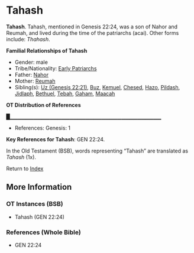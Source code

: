 # Tahash
**Tahash**. 
Tahash, mentioned in Genesis 22:24, was a son of Nahor and Reumah, and lived during the time of the patriarchs (acai). 
Other forms include: 
*Thahash*. 




**Familial Relationships of Tahash**


* Gender: male
* Tribe/Nationality: [Early Patriarchs](../../../groups/md/acai/Earlypatriarchs.md)
* Father: [Nahor](Nahor.2.md)
* Mother: [Reumah](Reumah.md)
* Sibling(s): [Uz (Genesis 22:21)](Uz.2.md), [Buz](Buz.md), [Kemuel](Kemuel.md), [Chesed](Chesed.md), [Hazo](Hazo.md), [Pildash](Pildash.md), [Jidlaph](Jidlaph.md), [Bethuel](Bethuel.md), [Tebah](Tebah.md), [Gaham](Gaham.md), [Maacah](Maacah.md)


**OT Distribution of References**

█▁▁▁▁▁▁▁▁▁▁▁▁▁▁▁▁▁▁▁▁▁▁▁▁▁▁▁▁▁▁▁▁▁▁▁▁▁▁
* References: Genesis: 1



**Key References for Tahash**: 
GEN 22:24. 


In the Old Testament (BSB), words representing “Tahash” are translated as 
*Tahash* (1x). 




Return to [Index](00-Index.md)

## More Information

### OT Instances (BSB)

* Tahash (GEN 22:24)



### References (Whole Bible)

* GEN 22:24



